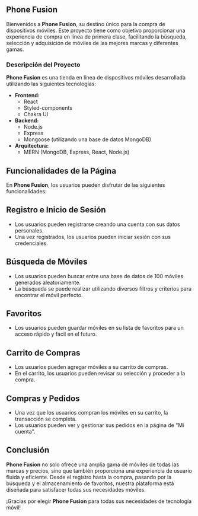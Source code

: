 ## Phone Fusion

Bienvenidos a **Phone Fusion**, su destino único para la compra de dispositivos móviles. Este proyecto tiene como objetivo proporcionar una experiencia de compra en línea de primera clase, facilitando la búsqueda, selección y adquisición de móviles de las mejores marcas y diferentes gamas.

### Descripción del Proyecto

**Phone Fusion** es una tienda en línea de dispositivos móviles desarrollada utilizando las siguientes tecnologías:

- **Frontend:**
  - React
  - Styled-components
  - Chakra UI
- **Backend:**
  - Node.js
  - Express
  - Mongoose (utilizando una base de datos MongoDB)
- **Arquitectura:**
  - MERN (MongoDB, Express, React, Node.js)

## Funcionalidades de la Página

En **Phone Fusion**, los usuarios pueden disfrutar de las siguientes funcionalidades:

## Registro e Inicio de Sesión

- Los usuarios pueden registrarse creando una cuenta con sus datos personales.
- Una vez registrados, los usuarios pueden iniciar sesión con sus credenciales.

## Búsqueda de Móviles

- Los usuarios pueden buscar entre una base de datos de 100 móviles generados aleatoriamente.
- La búsqueda se puede realizar utilizando diversos filtros y criterios para encontrar el móvil perfecto.

## Favoritos

- Los usuarios pueden guardar móviles en su lista de favoritos para un acceso rápido y fácil en el futuro.

## Carrito de Compras

- Los usuarios pueden agregar móviles a su carrito de compras.
- En el carrito, los usuarios pueden revisar su selección y proceder a la compra.

## Compras y Pedidos

- Una vez que los usuarios compran los móviles en su carrito, la transacción se completa.
- Los usuarios pueden ver y gestionar sus pedidos en la página de "Mi cuenta".

## Conclusión

**Phone Fusion** no solo ofrece una amplia gama de móviles de todas las marcas y precios, sino que también proporciona una experiencia de usuario fluida y eficiente. Desde el registro hasta la compra, pasando por la búsqueda y el almacenamiento de favoritos, nuestra plataforma está diseñada para satisfacer todas sus necesidades móviles.

¡Gracias por elegir **Phone Fusion** para todas sus necesidades de tecnología móvil!
